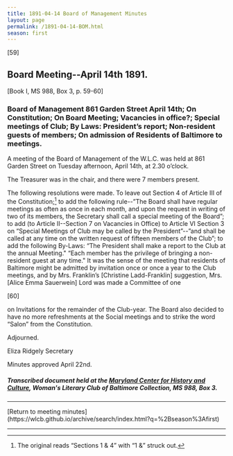 ```yaml
---
title: 1891-04-14 Board of Management Minutes
layout: page
permalink: /1891-04-14-BOM.html
season: first
---
```


<style>
    #maincontent{
        font-size:1.4em;
    }
</style>
[59]

## Board Meeting--April 14th 1891.
[Book I, MS 988, Box 3, p. 59-60]

### Board of Management 861 Garden Street April 14th; On Constitution; On Board Meeting; Vacancies in office?; Special meetings of Club; By Laws: President’s report; Non-resident guests of members; On admission of Residents of Baltimore to meetings.

A meeting of the Board of Management of the W.L.C. was held at 861 Garden Street on Tuesday afternoon, April 14th, at 2.30 o’clock.

The Treasurer was in the chair, and there were 7 members present.

The following resolutions were made. To leave out Section 4 of Article III of the Constitution;[^const] to add the following rule--”The Board shall have regular meetings as often as once in each month, and upon the request in writing of two of its members, the Secretary shall call a special meeting of the Board”; to add (to Article II--Section 7 on Vacancies in Office) to Article VI Section 3 on “Special Meetings of Club may be called by the President”--”and shall be called at any time on the written request of fifteen members of the Club”; to add the following By-Laws: “The President shall make a report to the Club at the annual Meeting." “Each member has the privilege of bringing a non-resident guest at any time." It was the sense of the meeting that residents of Baltimore might be admitted by invitation once or once a year to the Club meetings, and by Mrs. Franklin’s [Christine Ladd-Franklin] suggestion, Mrs. [Alice Emma Sauerwein] Lord was made a Committee of one

[^const]: The original reads “Sections 1 & 4” with “1 &” struck out.

[60]

on Invitations for the remainder of the Club-year. The Board also decided to have no more refreshments at the Social meetings and to strike the word “Salon” from the Constitution.

Adjourned.

Eliza Ridgely
Secretary

Minutes approved April 22nd.

##### Transcribed document held at the [Maryland Center for History and Culture](http://mdhs.org/), Woman's Literary Club of Baltimore Collection, MS 988, Box 3. 

<hr>
[Return to meeting minutes](https://wlcb.github.io/archive/search/index.html?q=%2Bseason%3Afirst)
<hr>